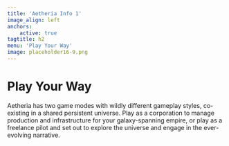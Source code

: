 ```yaml
---
title: 'Aetheria Info 1'
image_align: left
anchors:
    active: true
tagtitle: h2
menu: 'Play Your Way'
image: placeholder16-9.png
---
```


# Play Your Way

Aetheria has two game modes with wildly different gameplay styles, co-existing in a shared persistent universe. Play as a corporation to manage production and infrastructure for your galaxy-spanning empire, or play as a freelance pilot and set out to explore the universe and engage in the ever-evolving narrative.